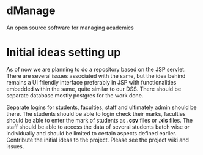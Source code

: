 # dManage
An open source software for managing academics
# Initial ideas setting up
As of now we are planning to do a repository based on the JSP servlet. There are several issues associated with the same, but the idea behind remains a UI friendly interface preferably in JSP with functionalities embedded within the same, quite similar to  our DSS. There should be separate database mostly postgres for the work done.

Separate logins for students, faculties, staff and ultimately admin should be there. The students should be able to login check their marks, faculties should be able to enter the mark of students as **.csv** files or **.xls** files. The staff should be able to access the data of several students batch wise or individually and should be limited to certain aspects defined earlier.
Contribute the initial ideas to the project.
Please see the project wiki and issues.
